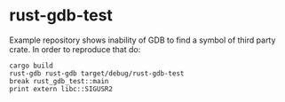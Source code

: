 # rust-gdb-test
Example repository shows inability of GDB to find a symbol of third party crate.
In order to reproduce that do:
```
cargo build
rust-gdb rust-gdb target/debug/rust-gdb-test
break rust_gdb_test::main
print extern libc::SIGUSR2
```
